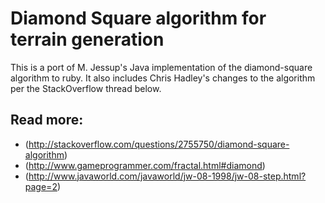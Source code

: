 Diamond Square algorithm for terrain generation
===============================================

This is a port of M. Jessup's Java implementation of the diamond-square algorithm to ruby.
It also includes Chris Hadley's changes to the algorithm per the StackOverflow thread below.

Read more:
----------

  * (http://stackoverflow.com/questions/2755750/diamond-square-algorithm)
  * (http://www.gameprogrammer.com/fractal.html#diamond)
  * (http://www.javaworld.com/javaworld/jw-08-1998/jw-08-step.html?page=2)
